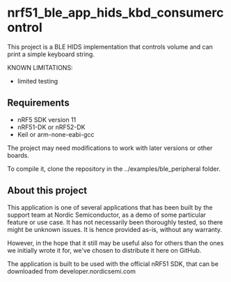 nrf51_ble_app_hids_kbd_consumercontrol
==================
This project is a BLE HIDS implementation that controls volume and can print a simple keyboard string.

KNOWN LIMITATIONS:
- limited testing

Requirements
------------
- nRF5 SDK version 11
- nRF51-DK or nRF52-DK
- Keil or arm-none-eabi-gcc

The project may need modifications to work with later versions or other boards. 

To compile it, clone the repository in the ../examples/ble_peripheral folder.

About this project
------------------
This application is one of several applications that has been built by the support team at Nordic Semiconductor, as a demo of some particular feature or use case. It has not necessarily been thoroughly tested, so there might be unknown issues. It is hence provided as-is, without any warranty. 

However, in the hope that it still may be useful also for others than the ones we initially wrote it for, we've chosen to distribute it here on GitHub. 

The application is built to be used with the official nRF51 SDK, that can be downloaded from developer.nordicsemi.com